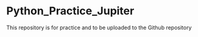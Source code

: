 # Python_Practice_Jupiter
This repository is for practice and to be uploaded to the Github repository
